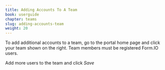 ```yaml
---
title: Adding Accounts To A Team
book: userguide
chapter: teams
slug: adding-accounts-team
weight: 20
---
```

To add additional accounts to a team, go to the portal home page and click your team shown on the right. Team members must be registered Form.IO users.

Add more users to the team and click *Save*
